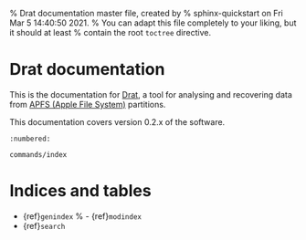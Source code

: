 % Drat documentation master file, created by
% sphinx-quickstart on Fri Mar  5 14:40:50 2021.
% You can adapt this file completely to your liking, but it should at least
% contain the root `toctree` directive.

# Drat documentation

This is the documentation for [Drat](https://github.com/jivanpal/drat), a tool
for analysing and recovering data from [APFS (Apple File System)](https://en.wikipedia.org/wiki/Apple_File_System)
partitions.

This documentation covers version 0.2.x of the software.

```{toctree}
:numbered:

commands/index
```

# Indices and tables

- {ref}`genindex`
% - {ref}`modindex`
- {ref}`search`
